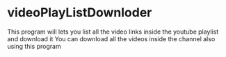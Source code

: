 # videoPlayListDownloder
This program will lets you list all the video links inside the youtube playlist and download it
You can download all the videos inside the channel also using this program
